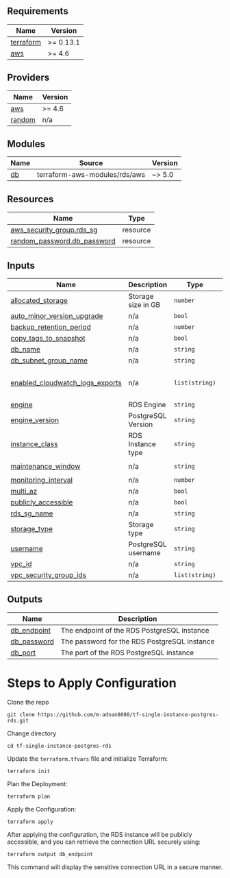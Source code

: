 <!-- BEGIN_TF_DOCS -->
## Requirements

| Name | Version |
|------|---------|
| <a name="requirement_terraform"></a> [terraform](#requirement\_terraform) | >= 0.13.1 |
| <a name="requirement_aws"></a> [aws](#requirement\_aws) | >= 4.6 |

## Providers

| Name | Version |
|------|---------|
| <a name="provider_aws"></a> [aws](#provider\_aws) | >= 4.6 |
| <a name="provider_random"></a> [random](#provider\_random) | n/a |

## Modules

| Name | Source | Version |
|------|--------|---------|
| <a name="module_db"></a> [db](#module\_db) | terraform-aws-modules/rds/aws | ~> 5.0 |

## Resources

| Name | Type |
|------|------|
| [aws_security_group.rds_sg](https://registry.terraform.io/providers/hashicorp/aws/latest/docs/resources/security_group) | resource |
| [random_password.db_password](https://registry.terraform.io/providers/hashicorp/random/latest/docs/resources/password) | resource |

## Inputs

| Name | Description | Type | Default | Required |
|------|-------------|------|---------|:--------:|
| <a name="input_allocated_storage"></a> [allocated\_storage](#input\_allocated\_storage) | Storage size in GB | `number` | `20` | no |
| <a name="input_auto_minor_version_upgrade"></a> [auto\_minor\_version\_upgrade](#input\_auto\_minor\_version\_upgrade) | n/a | `bool` | `true` | no |
| <a name="input_backup_retention_period"></a> [backup\_retention\_period](#input\_backup\_retention\_period) | n/a | `number` | `7` | no |
| <a name="input_copy_tags_to_snapshot"></a> [copy\_tags\_to\_snapshot](#input\_copy\_tags\_to\_snapshot) | n/a | `bool` | `true` | no |
| <a name="input_db_name"></a> [db\_name](#input\_db\_name) | n/a | `string` | `"pgdb"` | no |
| <a name="input_db_subnet_group_name"></a> [db\_subnet\_group\_name](#input\_db\_subnet\_group\_name) | n/a | `string` | n/a | yes |
| <a name="input_enabled_cloudwatch_logs_exports"></a> [enabled\_cloudwatch\_logs\_exports](#input\_enabled\_cloudwatch\_logs\_exports) | n/a | `list(string)` | <pre>[<br>  "postgresql"<br>]</pre> | no |
| <a name="input_engine"></a> [engine](#input\_engine) | RDS Engine | `string` | `"postgres"` | no |
| <a name="input_engine_version"></a> [engine\_version](#input\_engine\_version) | PostgreSQL Version | `string` | `"14.4"` | no |
| <a name="input_instance_class"></a> [instance\_class](#input\_instance\_class) | RDS Instance type | `string` | `"db.t3.micro"` | no |
| <a name="input_maintenance_window"></a> [maintenance\_window](#input\_maintenance\_window) | n/a | `string` | `"Mon:00:00-Mon:03:00"` | no |
| <a name="input_monitoring_interval"></a> [monitoring\_interval](#input\_monitoring\_interval) | n/a | `number` | `60` | no |
| <a name="input_multi_az"></a> [multi\_az](#input\_multi\_az) | n/a | `bool` | `false` | no |
| <a name="input_publicly_accessible"></a> [publicly\_accessible](#input\_publicly\_accessible) | n/a | `bool` | `false` | no |
| <a name="input_rds_sg_name"></a> [rds\_sg\_name](#input\_rds\_sg\_name) | n/a | `string` | n/a | yes |
| <a name="input_storage_type"></a> [storage\_type](#input\_storage\_type) | Storage type | `string` | `"gp2"` | no |
| <a name="input_username"></a> [username](#input\_username) | PostgreSQL username | `string` | n/a | yes |
| <a name="input_vpc_id"></a> [vpc\_id](#input\_vpc\_id) | n/a | `string` | n/a | yes |
| <a name="input_vpc_security_group_ids"></a> [vpc\_security\_group\_ids](#input\_vpc\_security\_group\_ids) | n/a | `list(string)` | n/a | yes |

## Outputs

| Name | Description |
|------|-------------|
| <a name="output_db_endpoint"></a> [db\_endpoint](#output\_db\_endpoint) | The endpoint of the RDS PostgreSQL instance |
| <a name="output_db_password"></a> [db\_password](#output\_db\_password) | The password for the RDS PostgreSQL instance |
| <a name="output_db_port"></a> [db\_port](#output\_db\_port) | The port of the RDS PostgreSQL instance |
<!-- END_TF_DOCS -->

# Steps to Apply Configuration
Clone the repo
```
git clone https://github.com/m-adnan8080/tf-single-instance-postgres-rds.git
```

Change directory
```
cd tf-single-instance-postgres-rds
```

Update the `terraform.tfvars` file and initialize Terraform:

```
terraform init
```
Plan the Deployment:
```
terraform plan
```
Apply the Configuration:

```
terraform apply
```
After applying the configuration, the RDS instance will be publicly accessible, and you can retrieve the connection URL securely using:

```
terraform output db_endpoint
```
This command will display the sensitive connection URL in a secure manner.
